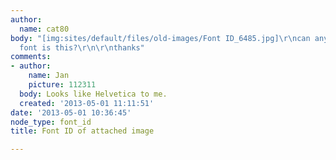 ```yaml
---
author:
  name: cat80
body: "[img:sites/default/files/old-images/Font ID_6485.jpg]\r\ncan anyone guess which
  font is this?\r\n\r\nthanks"
comments:
- author:
    name: Jan
    picture: 112311
  body: Looks like Helvetica to me.
  created: '2013-05-01 11:11:51'
date: '2013-05-01 10:36:45'
node_type: font_id
title: Font ID of attached image

---
```

